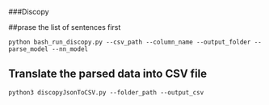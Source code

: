 ###Discopy

##prase the list of sentences first


```
python bash_run_discopy.py --csv_path --column_name --output_folder --parse_model --nn_model
```


## Translate the parsed data into CSV file

```
python3 discopyJsonToCSV.py --folder_path --output_csv
```
